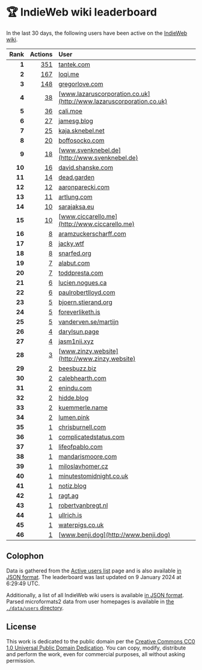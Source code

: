 # 🏆 IndieWeb wiki leaderboard

In the last 30 days, the following users have been active on the [IndieWeb wiki](https://indieweb.org).

| Rank | Actions | User |
|-----:|--------:|:-----|
| **1** | [351](https://indieweb.org/Special:Contributions/Tantek.com) | [tantek.com](http://tantek.com) |
| **2** | [167](https://indieweb.org/Special:Contributions/Loqi.me) | [loqi.me](http://loqi.me) |
| **3** | [148](https://indieweb.org/Special:Contributions/Gregorlove.com) | [gregorlove.com](http://gregorlove.com) |
| **4** | [38](https://indieweb.org/Special:Contributions/Www.lazaruscorporation.co.uk) | [www.lazaruscorporation.co.uk](http://www.lazaruscorporation.co.uk) |
| **5** | [36](https://indieweb.org/Special:Contributions/Cali.moe) | [cali.moe](http://cali.moe) |
| **6** | [27](https://indieweb.org/Special:Contributions/Jamesg.blog) | [jamesg.blog](http://jamesg.blog) |
| **7** | [25](https://indieweb.org/Special:Contributions/Kaja.sknebel.net) | [kaja.sknebel.net](http://kaja.sknebel.net) |
| **8** | [20](https://indieweb.org/Special:Contributions/Boffosocko.com) | [boffosocko.com](http://boffosocko.com) |
| **9** | [18](https://indieweb.org/Special:Contributions/Www.svenknebel.de) | [www.svenknebel.de](http://www.svenknebel.de) |
| **10** | [16](https://indieweb.org/Special:Contributions/David.shanske.com) | [david.shanske.com](http://david.shanske.com) |
| **11** | [14](https://indieweb.org/Special:Contributions/Dead.garden) | [dead.garden](http://dead.garden) |
| **12** | [12](https://indieweb.org/Special:Contributions/Aaronparecki.com) | [aaronparecki.com](http://aaronparecki.com) |
| **13** | [11](https://indieweb.org/Special:Contributions/Artlung.com) | [artlung.com](http://artlung.com) |
| **14** | [10](https://indieweb.org/Special:Contributions/Sarajaksa.eu) | [sarajaksa.eu](http://sarajaksa.eu) |
| **15** | [10](https://indieweb.org/Special:Contributions/Www.ciccarello.me) | [www.ciccarello.me](http://www.ciccarello.me) |
| **16** | [8](https://indieweb.org/Special:Contributions/Aramzuckerscharff.com) | [aramzuckerscharff.com](http://aramzuckerscharff.com) |
| **17** | [8](https://indieweb.org/Special:Contributions/Jacky.wtf) | [jacky.wtf](http://jacky.wtf) |
| **18** | [8](https://indieweb.org/Special:Contributions/Snarfed.org) | [snarfed.org](http://snarfed.org) |
| **19** | [7](https://indieweb.org/Special:Contributions/Alabut.com) | [alabut.com](http://alabut.com) |
| **20** | [7](https://indieweb.org/Special:Contributions/Toddpresta.com) | [toddpresta.com](http://toddpresta.com) |
| **21** | [6](https://indieweb.org/Special:Contributions/Lucien.nogues.ca) | [lucien.nogues.ca](http://lucien.nogues.ca) |
| **22** | [6](https://indieweb.org/Special:Contributions/Paulrobertlloyd.com) | [paulrobertlloyd.com](http://paulrobertlloyd.com) |
| **23** | [5](https://indieweb.org/Special:Contributions/Bjoern.stierand.org) | [bjoern.stierand.org](http://bjoern.stierand.org) |
| **24** | [5](https://indieweb.org/Special:Contributions/Foreverliketh.is) | [foreverliketh.is](http://foreverliketh.is) |
| **25** | [5](https://indieweb.org/Special:Contributions/Vanderven.se_martijn) | [vanderven.se/martijn](http://vanderven.se/martijn) |
| **26** | [4](https://indieweb.org/Special:Contributions/Darylsun.page) | [darylsun.page](http://darylsun.page) |
| **27** | [4](https://indieweb.org/Special:Contributions/Jasm1nii.xyz) | [jasm1nii.xyz](http://jasm1nii.xyz) |
| **28** | [3](https://indieweb.org/Special:Contributions/Www.zinzy.website) | [www.zinzy.website](http://www.zinzy.website) |
| **29** | [2](https://indieweb.org/Special:Contributions/Beesbuzz.biz) | [beesbuzz.biz](http://beesbuzz.biz) |
| **30** | [2](https://indieweb.org/Special:Contributions/Calebhearth.com) | [calebhearth.com](http://calebhearth.com) |
| **31** | [2](https://indieweb.org/Special:Contributions/Enindu.com) | [enindu.com](http://enindu.com) |
| **32** | [2](https://indieweb.org/Special:Contributions/Hidde.blog) | [hidde.blog](http://hidde.blog) |
| **33** | [2](https://indieweb.org/Special:Contributions/Kuemmerle.name) | [kuemmerle.name](http://kuemmerle.name) |
| **34** | [2](https://indieweb.org/Special:Contributions/Lumen.pink) | [lumen.pink](http://lumen.pink) |
| **35** | [1](https://indieweb.org/Special:Contributions/Chrisburnell.com) | [chrisburnell.com](http://chrisburnell.com) |
| **36** | [1](https://indieweb.org/Special:Contributions/Complicatedstatus.com) | [complicatedstatus.com](http://complicatedstatus.com) |
| **37** | [1](https://indieweb.org/Special:Contributions/Lifeofpablo.com) | [lifeofpablo.com](http://lifeofpablo.com) |
| **38** | [1](https://indieweb.org/Special:Contributions/Mandarismoore.com) | [mandarismoore.com](http://mandarismoore.com) |
| **39** | [1](https://indieweb.org/Special:Contributions/Miloslavhomer.cz) | [miloslavhomer.cz](http://miloslavhomer.cz) |
| **40** | [1](https://indieweb.org/Special:Contributions/Minutestomidnight.co.uk) | [minutestomidnight.co.uk](http://minutestomidnight.co.uk) |
| **41** | [1](https://indieweb.org/Special:Contributions/Notiz.blog) | [notiz.blog](http://notiz.blog) |
| **42** | [1](https://indieweb.org/Special:Contributions/Ragt.ag) | [ragt.ag](http://ragt.ag) |
| **43** | [1](https://indieweb.org/Special:Contributions/Robertvanbregt.nl) | [robertvanbregt.nl](http://robertvanbregt.nl) |
| **44** | [1](https://indieweb.org/Special:Contributions/Ullrich.is) | [ullrich.is](http://ullrich.is) |
| **45** | [1](https://indieweb.org/Special:Contributions/Waterpigs.co.uk) | [waterpigs.co.uk](http://waterpigs.co.uk) |
| **46** | [1](https://indieweb.org/Special:Contributions/Www.benji.dog) | [www.benji.dog](http://www.benji.dog) |


## Colophon

Data is gathered from the [Active users list](https://indieweb.org/Special:ActiveUsers) page and is also available [in JSON format](https://github.com/jgarber623/indieweb-wiki-leaderboard/blob/main/data/leaderboard.json). The leaderboard was last updated on 9 January 2024 at 6:29:49 UTC.

Additionally, a list of all IndieWeb wiki users is available [in JSON format](https://github.com/jgarber623/indieweb-wiki-leaderboard/blob/main/data/users.json). Parsed microformats2 data from user homepages is available in [the `./data/users` directory](https://github.com/jgarber623/indieweb-wiki-leaderboard/blob/main/data/users).

## License

This work is dedicated to the public domain per the [Creative Commons CC0 1.0 Universal Public Domain Dedication](https://creativecommons.org/publicdomain/zero/1.0/). You can copy, modify, distribute and perform the work, even for commercial purposes, all without asking permission.
